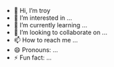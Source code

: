 - 👋 Hi, I’m troy
- 👀 I’m interested in ...
- 🌱 I’m currently learning ...
- 💞️ I’m looking to collaborate on ...
- 📫 How to reach me ...
- 😄 Pronouns: ...
- ⚡ Fun fact: ...

<!---
Severianomar/Severianomar is a ✨ special ✨ repository because its `README.md` (this file) appears on your GitHub profile.
You can click the Preview link to take a look at your changes.
--->
